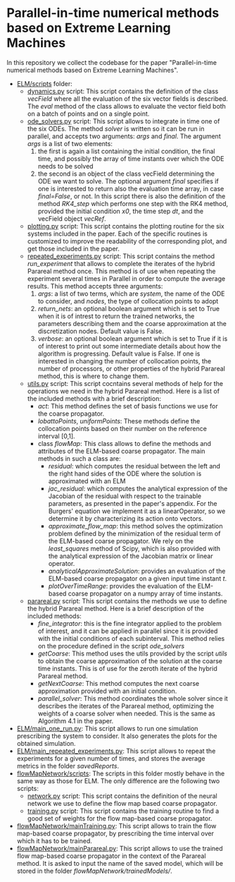 # Parallel-in-time numerical methods based on Extreme Learning Machines

In this repository we collect the codebase for the paper "Parallel-in-time numerical methods based on Extreme Learning Machines".


- [ELM/scripts](https://github.com/davidemurari/learnTimeSteppingSchemes/tree/main/ELM/scripts) folder: 
  - [dynamics.py](https://github.com/davidemurari/learnTimeSteppingSchemes/blob/main/ELM/scripts/dynamics.py) script: This script contains the definition of the class *vecField* where all the evaluation of the six vector fields is described. The *eval* method of the class allows to evaluate the vector field both on a batch of points and on a single point.
  - [ode_solvers.py](https://github.com/davidemurari/learnTimeSteppingSchemes/blob/main/ELM/scripts/ode_solvers.py) script: This script allows to integrate in time one of the six ODEs. The method *solver* is written so it can be run in parallel, and accepts two arguments: *args* and *final*. The argument *args* is a list of two elements:
    1. the first is again a list containing the initial condition, the final time, and possibly the array of time instants over which the ODE needs to be solved
    2. the second is an object of the class vecField determining the ODE we want to solve.
  The optional argument *final* specifies if one is interested to return also the evaluation time array, in case *final=False*, or not. In this script there is also the definition of the method *RK4_step* which performs one step with the RK4 method, provided the initial condition *x0*, the time step *dt*, and the vecField object *vecRef*.
  - [plotting.py](https://github.com/davidemurari/learnTimeSteppingSchemes/blob/main/ELM/scripts/plotting.py) script: This script contains the plotting routine for the six systems included in the paper. Each of the specific routines is customized to improve the readability of the corresponding plot, and get those included in the paper.
  - [repeated_experiments.py](https://github.com/davidemurari/learnTimeSteppingSchemes/blob/main/ELM/scripts/repeated_experiments.py) script: This script contains the method *run_experiment* that allows to complete the iterates of the hybrid Parareal method once. This method is of use when repeating the experiment several times in Parallel in order to compute the average results. This method accepts three arguments:
    1. *args*: a list of two terms, which are *system*, the name of the ODE to consider, and *nodes*, the type of collocation points to adopt
    2. *return_nets*: an optional boolean argument which is set to True when it is of intrest to return the trained networks, the parameters describing them and the coarse approximation at the discretization nodes. Default value is False.
    3. *verbose*: an optional boolean argument which is set to True if it is of interest to print out some intermediate details about how the algorithm is progressing. Default value is False.
  If one is interested in changing the number of collocation points, the number of processors, or other properties of the hybrid Parareal method, this is where to change them.
  - [utils.py](https://github.com/davidemurari/learnTimeSteppingSchemes/blob/main/ELM/scripts/utils.py) script: This script cocntains several methods of help for the operations we need in the hybrid Parareal method. Here is a list of the included methods with a brief description:
    - *act*: This method defines the set of basis functions we use for the coarse propagator. 
    - *lobattoPoints*, *uniformPoints*: These methods define the collocation points based on their number on the reference interval [0,1].
    - class *flowMap*: This class allows to define the methods and attributes of the ELM-based coarse propagator. The main methods in such a class are:
      - *residual*: which computes the residual between the left and the right hand sides of the ODE where the solution is approximated with an ELM
      - *jac_residual*: which computes the analytical expression of the Jacobian of the residual with respect to the trainable parameters, as presented in the paper's appendix. For the Burgers' equation we implement it as a linearOperator, so we determine it by characterizing its action onto vectors.
      - *approximate_flow_map*: this method solves the optimization problem defined by the minimization of the residual term of the ELM-based coarse propagator. We rely on the *least_squares* method of Scipy, which is also provided with the analytical expression of the Jacobian matrix or linear operator.
      - *analyticalApproximateSolution*: provides an evaluation of the ELM-based coarse propagator on a given input time instant $t$.
      - *plotOverTimeRange*: provides the evaluation of the ELM-based coarse propagator on a numpy array of time instants.
  - [parareal.py](https://github.com/davidemurari/learnTimeSteppingSchemes/blob/main/ELM/scripts/parareal.py) script: This script contains the methods we use to define the hybrid Parareal method. Here is a brief description of the included methods:
    - *fine_integrator*: this is the fine integrator applied to the problem of interest, and it can be applied in parallel since it is provided with the initial conditions of each subinterval. This method relies on the procedure defined in the script *ode_solvers*
    - *getCoarse*: This method uses the utils provided by the script *utils* to obtain the coarse approximation of the solution at the coarse time instants. This is of use for the zeroth iterate of the hybrid Parareal method.
    - *getNextCoarse*: This method computes the next coarse approximation provided with an initial condition.
    - *parallel_solver*: This method coordinates the whole solver since it describes the iterates of the Parareal method, optimizing the weights of a coarse solver when needed. This is the same as Algorithm 4.1 in the paper.
- [ELM/main_one_run.py](): This script allows to run one simulation prescribing the system to consider. It also generates the plots for the obtained simulation.
- [ELM/main_repeated_experiments.py](): This script allows to repeat the experiments for a given number of times, and stores the average metrics in the folder *savedReports*.
- [flowMapNetwork/scripts](https://github.com/davidemurari/learnTimeSteppingSchemes/tree/main/flowMapNetwork/scripts): The scripts in this folder mostly behave in the same way as those for ELM. The only difference are the following two scripts:
  - [network.py](https://github.com/davidemurari/learnTimeSteppingSchemes/blob/main/flowMapNetwork/scripts/network.py) script: This script contains the definition of the neural network we use to define the flow map based coarse propagator.
  - [training.py](https://github.com/davidemurari/learnTimeSteppingSchemes/blob/main/flowMapNetwork/scripts/training.py) script: This script contains the training routine to find a good set of weights for the flow map-based coarse propagator. 
- [flowMapNetwork/mainTraining.py](): This script allows to train the flow map-based coarse propagator, by prescribing the time interval over which it has to be trained.
- [flowMapNetwork/mainParareal.py](): This script allows to use the trained flow map-based coarse propagator in the context of the Parareal method. It is asked to input the name of the saved model, which will be stored in the folder *flowMapNetwork/trainedModels/*.